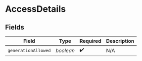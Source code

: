 # AccessDetails


## Fields

| Field               | Type                | Required            | Description         |
| ------------------- | ------------------- | ------------------- | ------------------- |
| `generationAllowed` | *boolean*           | :heavy_check_mark:  | N/A                 |